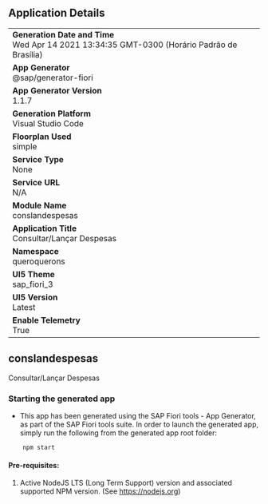 ## Application Details
|               |
| ------------- |
|**Generation Date and Time**<br>Wed Apr 14 2021 13:34:35 GMT-0300 (Horário Padrão de Brasília)|
|**App Generator**<br>@sap/generator-fiori|
|**App Generator Version**<br>1.1.7|
|**Generation Platform**<br>Visual Studio Code|
|**Floorplan Used**<br>simple|
|**Service Type**<br>None|
|**Service URL**<br>N/A
|**Module Name**<br>conslandespesas|
|**Application Title**<br>Consultar/Lançar Despesas|
|**Namespace**<br>queroquerons|
|**UI5 Theme**<br>sap_fiori_3|
|**UI5 Version**<br>Latest|
|**Enable Telemetry**<br>True|

## conslandespesas

Consultar/Lançar Despesas

### Starting the generated app

-   This app has been generated using the SAP Fiori tools - App Generator, as part of the SAP Fiori tools suite.  In order to launch the generated app, simply run the following from the generated app root folder:

```
    npm start
```


#### Pre-requisites:

1. Active NodeJS LTS (Long Term Support) version and associated supported NPM version.  (See https://nodejs.org)


